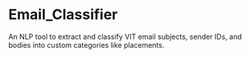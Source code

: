 # Email_Classifier
An NLP tool to extract and classify VIT email subjects, sender IDs, and bodies into custom categories like placements.
